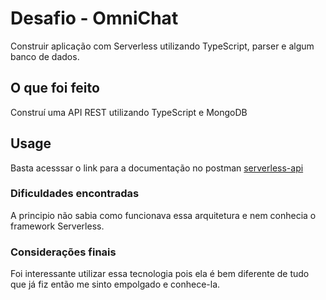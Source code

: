 # Desafio - OmniChat

Construir aplicação com Serverless utilizando TypeScript, parser e algum banco de dados.
## O que foi feito

Construí uma API REST utilizando TypeScript e MongoDB

## Usage
Basta acesssar o link para a documentação no postman
[serverless-api](https://documenter.getpostman.com/view/7337025/T17CEquw?version=latest)

###  Dificuldades encontradas
A principio não sabia como funcionava essa arquitetura e nem conhecia o framework Serverless.

### Considerações finais
Foi interessante utilizar essa tecnologia pois ela é bem diferente de tudo que já fiz então me sinto empolgado e conhece-la.